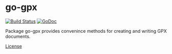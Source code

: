 # go-gpx

[![Build Status](https://travis-ci.org/twpayne/go-gpx.svg?branch=master)](https://travis-ci.org/twpayne/go-gpx)
[![GoDoc](https://godoc.org/github.com/twpayne/go-gpx?status.svg)](https://godoc.org/github.com/twpayne/go-gpx)

Package go-gpx provides convenince methods for creating and writing GPX documents.

[License](LICENSE)
